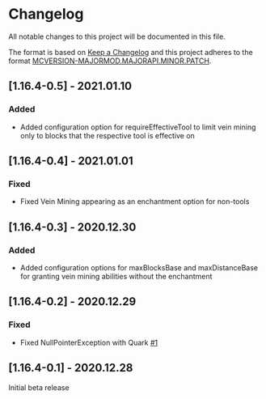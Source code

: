 # Changelog
All notable changes to this project will be documented in this file.

The format is based on [Keep a Changelog](http://keepachangelog.com/en/1.0.0/) and this project adheres to the format [MCVERSION-MAJORMOD.MAJORAPI.MINOR.PATCH](https://mcforge.readthedocs.io/en/1.16.x/conventions/versioning/).

## [1.16.4-0.5] - 2021.01.10
### Added
- Added configuration option for requireEffectiveTool to limit vein mining only to blocks that the
respective tool is effective on

## [1.16.4-0.4] - 2021.01.01
### Fixed
- Fixed Vein Mining appearing as an enchantment option for non-tools

## [1.16.4-0.3] - 2020.12.30
### Added
- Added configuration options for maxBlocksBase and maxDistanceBase for granting vein mining
abilities without the enchantment

## [1.16.4-0.2] - 2020.12.29
### Fixed
- Fixed NullPointerException with Quark [#1](https://github.com/TheIllusiveC4/VeinMining/issues/1)

## [1.16.4-0.1] - 2020.12.28
Initial beta release
